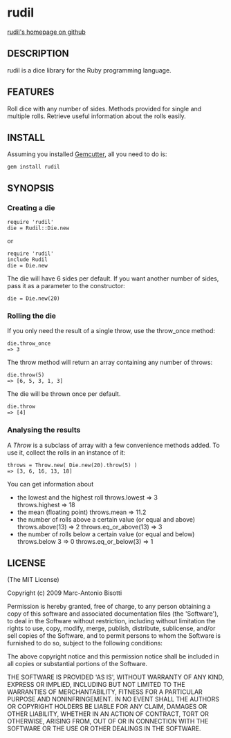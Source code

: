 rudil
=====

[rudil's homepage on github](http://github.com/sMAshdot/rudil)

DESCRIPTION
-----------

rudil is a dice library for the Ruby programming language.

FEATURES
--------

Roll dice with any number of sides.
Methods provided for single and multiple rolls.
Retrieve useful information about the rolls easily.

INSTALL
-------

Assuming you installed [Gemcutter](http://gemcutter.org), all you need to do is:

    gem install rudil

SYNOPSIS
--------

### Creating a die

    require 'rudil'
    die = Rudil::Die.new

or

    require 'rudil'
    include Rudil
    die = Die.new

The die will have 6 sides per default. If you want another number of sides,
pass it as a parameter to the constructor:

    die = Die.new(20)

### Rolling the die

If you only need the result of a single throw, use the throw_once method:

    die.throw_once
    => 3

The throw method will return an array containing any number of throws:

    die.throw(5)
    => [6, 5, 3, 1, 3]

The die will be thrown once per default.

    die.throw
    => [4]

### Analysing the results

A *Throw* is a subclass of array with a few convenience methods added.
To use it, collect the rolls in an instance of it:

    throws = Throw.new( Die.new(20).throw(5) )
    => [3, 6, 16, 13, 18]

You can get information about
- the lowest and the highest roll
    throws.lowest
    => 3    
    throws.highest
    => 18
- the mean (floating point)
    throws.mean
    => 11.2
- the number of rolls above a certain value (or equal and above)
    throws.above(13)
    => 2
    throws.eq_or_above(13)
    => 3
- the number of rolls below a certain value (or equal and below)
   throws.below 3
   => 0
   throws.eq_or_below(3)
   => 1

LICENSE
-------

(The MIT License)

Copyright (c) 2009 Marc-Antonio Bisotti

Permission is hereby granted, free of charge, to any person obtaining
a copy of this software and associated documentation files (the
'Software'), to deal in the Software without restriction, including
without limitation the rights to use, copy, modify, merge, publish,
distribute, sublicense, and/or sell copies of the Software, and to
permit persons to whom the Software is furnished to do so, subject to
the following conditions:

The above copyright notice and this permission notice shall be
included in all copies or substantial portions of the Software.

THE SOFTWARE IS PROVIDED 'AS IS', WITHOUT WARRANTY OF ANY KIND,
EXPRESS OR IMPLIED, INCLUDING BUT NOT LIMITED TO THE WARRANTIES OF
MERCHANTABILITY, FITNESS FOR A PARTICULAR PURPOSE AND NONINFRINGEMENT.
IN NO EVENT SHALL THE AUTHORS OR COPYRIGHT HOLDERS BE LIABLE FOR ANY
CLAIM, DAMAGES OR OTHER LIABILITY, WHETHER IN AN ACTION OF CONTRACT,
TORT OR OTHERWISE, ARISING FROM, OUT OF OR IN CONNECTION WITH THE
SOFTWARE OR THE USE OR OTHER DEALINGS IN THE SOFTWARE.

